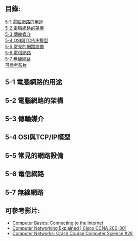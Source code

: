 ## 目錄:  
[5-1 電腦網路的用途]()  
[5-2 電腦網路的架構]()  
[5-3 傳輸媒介]()  
[5-4 OSI與TCP/IP模型]()  
[5-5 常見的網路設備]()  
[5-6 電信網路]()  
[5-7 無線網路]()  
[可參考影片]()  

## 5-1 電腦網路的用途  

## 5-2 電腦網路的架構  

## 5-3 傳輸媒介  

## 5-4 OSI與TCP/IP模型  

## 5-5 常見的網路設備  

## 5-6 電信網路  

## 5-7 無線網路  


## 可參考影片:
* [Computer Basics: Connecting to the Internet](https://www.youtube.com/watch?v=93-3zmVvCGU)
* [Computer Networking Explained | Cisco CCNA 200-301](https://www.youtube.com/watch?v=tSodBEAJz9Y)
* [Computer Networks: Crash Course Computer Science #28](https://www.youtube.com/watch?v=3QhU9jd03a0)
